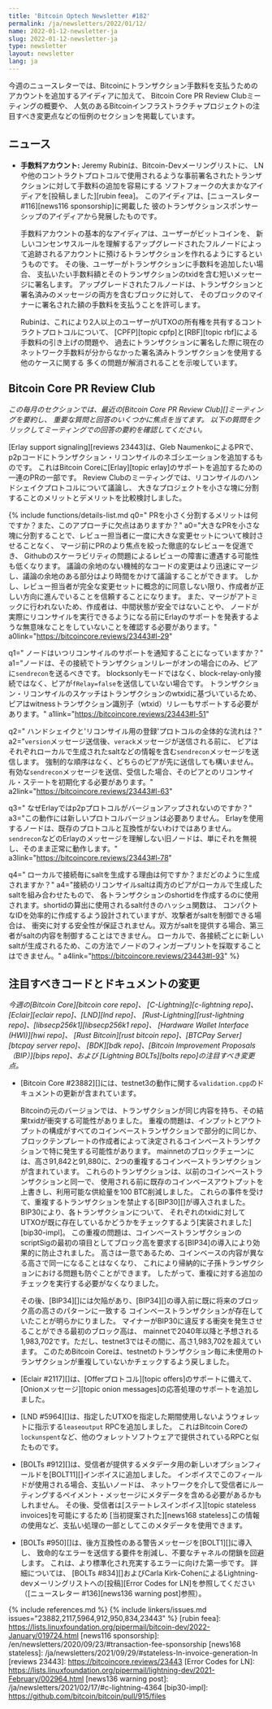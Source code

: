 ```yaml
---
title: 'Bitcoin Optech Newsletter #182'
permalink: /ja/newsletters/2022/01/12/
name: 2022-01-12-newsletter-ja
slug: 2022-01-12-newsletter-ja
type: newsletter
layout: newsletter
lang: ja
---
```

今週のニュースレターでは、Bitcoinにトランザクション手数料を支払うためのアカウントを追加するアイディアに加えて、
Bitcoin Core PR Review Clubミーティングの概要や、
人気のあるBitcoinインフラストラクチャプロジェクトの注目すべき変更点などの恒例のセクションを掲載しています。

## ニュース

- **<!--fee-accounts-->手数料アカウント:** Jeremy Rubinは、Bitcoin-Devメーリングリストに、
  LNや他のコントラクトプロトコルで使用されるような事前署名されたトランザクションに対して手数料の追加を容易にする
  ソフトフォークの大まかなアイディアを[投稿しました][rubin feea]。
  このアイディアは、[ニュースレター #116][news116 sponsorship]に掲載した
  彼のトランザクションスポンサーシップのアイディアから発展したものです。

  手数料アカウントの基本的なアイディアは、ユーザーがビットコインを、
  新しいコンセンサスルールを理解するアップグレードされたフルノードによって追跡されるアカウントに預けるトランザクションを作れるようにするというものです。
  その後、ユーザーがトランザクションに手数料を追加したい場合、
  支払いたい手数料額とそのトランザクションのtxidを含む短いメッセージに署名します。
  アップグレードされたフルノードは、トランザクションと署名済みのメッセージの両方を含むブロックに対して、
  そのブロックのマイナーに署名された額の手数料を支払うことを許可します。

  Rubinは、これにより2人以上のユーザーがUTXOの所有権を共有するコントラクトプロトコルについて、
  [CPFP][topic cpfp]と[RBF][topic rbf]による手数料の引き上げの問題や、
  過去にトランザクションに署名した際に現在のネットワーク手数料が分からなかった署名済みトランザクションを使用する他のケースに関する
  多くの問題が解消されることを示唆しています。

## Bitcoin Core PR Review Club

*この毎月のセクションでは、最近の[Bitcoin Core PR Review Club][]ミーティングを要約し、
重要な質問と回答のいくつかに焦点を当てます。
以下の質問をクリックしてミーティングでの回答の要約を確認してください。*

[Erlay support signaling][reviews 23443]は、Gleb NaumenkoによるPRで、
p2pコードにトランザクション・リコンサイルのネゴシエーションを追加するものです。
これはBitcoin Coreに[Erlay][topic erlay]のサポートを追加するための一連のPRの一部です。
Review Clubのミーティングでは、リコンサイルのハンドシェイクプロトコルについて議論し、
大きなプロジェクトを小さな塊に分割することのメリットとデメリットを比較検討しました。

{% include functions/details-list.md
  q0="<!--what-are-the-benefits-of-splitting-prs-into-smaller-parts-are-there-any-drawbacks-to-this-approach-->
PRを小さく分割するメリットは何ですか？また、このアプローチに欠点はありますか？"
  a0="大きなPRを小さな塊に分割することで、レビュー担当者に一度に大きな変更セットについて検討させることなく、
マージ前にPRのより焦点を絞った徹底的なレビューを促進でき、
Githubのスケーラビリティの問題によるレビューの障害に遭遇する可能性も低くなります。
議論の余地のない機械的なコードの変更はより迅速にマージし、議論の余地のある部分はより時間をかけて議論することができます。
しかし、レビュー担当者が完全な変更セットに概念的に同意しない限り、作成者が正しい方向に進んでいることを信頼することになります。
また、マージがアトミックに行われないため、作成者は、中間状態が安全ではないことや、
ノードが実際にリコンサイルを実行できるようになる前にErlayのサポートを発表するような無意味なことをしていないことを確認する必要があります。"
  a0link="https://bitcoincore.reviews/23443#l-29"

  q1="<!--when-are-nodes-supposed-to-announce-reconciliation-support-->
ノードはいつリコンサイルのサポートを通知することになっていますか？"
  a1="ノードは、その接続でトランザクションリレーがオンの場合にのみ、ピアに`sendrecon`を送るべきです。
blocksonlyモードではなく、block-relay-only接続ではなく、ピアが`fRelay=false`を送信していない場合です。
トランザクション・リコンサイルのスケッチはトランザクションのwtxidに基づいているため、
ピアはwitnessトランザクション識別子（wtxid）リレーもサポートする必要があります。"
  a1link="https://bitcoincore.reviews/23443#l-51"

  q2="<!--what-is-the-overall-handshake-and-registration-for-reconciliation-protocol-flow-->
ハンドシェイクと'リコンサイル用の登録'プロトコルの全体的な流れは？"
  a2="`version`メッセージ送信後、`verack`メッセージが送信される前に、
ピアはそれぞれローカルで生成されたsaltなどの情報を含む`sendrecon`メッセージを送信します。
強制的な順序はなく、どちらのピアが先に送信しても構いません。
有効な`sendrecon`メッセージを送信、受信した場合、そのピアとのリコンサイル・ステートを初期化する必要があります。"
  a2link="https://bitcoincore.reviews/23443#l-63"

  q3="<!--what-is-the-overall-handshake-and-registration-for-reconciliation-protocol-flow-->
なぜErlayではp2pプロトコルがバージョンアップされないのですか？"
  a3="この動作には新しいプロトコルバージョンは必要ありません。
Erlayを使用するノードは、既存のプロトコルと互換性がないわけではありません。
`sendrecon`などのErlayのメッセージを理解しない旧ノードは、単にそれを無視し、そのまま正常に動作します。"
  a3link="https://bitcoincore.reviews/23443#l-78"

  q4="<!--what-is-the-reason-for-generating-local-per-connection-salts-how-is-it-generated-->
ローカルで接続毎にsaltを生成する理由は何ですか？まだどのように生成されますか？"
  a4="接続のリコンサイルsaltは両方のピアがローカルで生成したsaltを組み合わせたもので、
各トランザクションのshortidを作成するのに使用されます。shortidの算出に使用されるsalt付きのハッシュ関数は、
コンパクトなIDを効率的に作成するよう設計されていますが、攻撃者がsaltを制御できる場合は、
衝突に対する安全性が保証されません。双方がsaltを提供する場合、第三者がsaltの内容を制御することはできません。
ローカルで、各接続ごとに新しいsaltが生成されるため、この方法でノードのフィンガープリントを採取することはできません。"
  a4link="https://bitcoincore.reviews/23443#l-93"
%}

## 注目すべきコードとドキュメントの変更

*今週の[Bitcoin Core][bitcoin core repo]、
[C-Lightning][c-lightning repo]、[Eclair][eclair repo]、[LND][lnd repo]、
[Rust-Lightning][rust-lightning repo]、[libsecp256k1][libsecp256k1 repo]、
[Hardware Wallet Interface (HWI)][hwi repo]、
[Rust Bitcoin][rust bitcoin repo]、[BTCPay Server][btcpay server repo]、
[BDK][bdk repo]、[Bitcoin Improvement Proposals（BIP）][bips repo]、および
[Lightning BOLTs][bolts repo]の注目すべき変更点。*

- [Bitcoin Core #23882][]には、testnet3の動作に関する`validation.cpp`のドキュメントの更新が含まれています。

  Bitcoinの元のバージョンでは、トランザクションが同じ内容を持ち、その結果txidが衝突する可能性がありました。
  重複の問題は、インプットとアウトプットの構成がすべてのコインベーストランザクションで部分的に同じか、
  ブロックテンプレートの作成者によって決定されるコインベーストランザクションで特に発生する可能性があります。
  mainnetのブロックチェーンには、高さ91,842と91,880に、2つの重複するコインベーストランザクションが含まれています。
  これらのトランザクションは、以前のコインベーストランザクションと同一で、
  使用される前に既存のコインベースアウトプットを上書きし、利用可能な供給量を100 BTC削減しました。
  これらの事件を受けて、重複するトランザクションを禁止する[BIP30][]が導入されました。
  BIP30により、各トランザクションについて、
  それぞれのtxidに対してUTXOが既に存在しているかどうかをチェックするよう[実装されました][bip30-impl]。
  この重複の問題は、コインベーストランザクションのscriptSigの最初の項目としてブロック高を要求する[BIP34]の導入により効果的に防止されました。
  高さは一意であるため、コインベースの内容が異なる高さで同一になることはなくなり、
  これにより帰納的に子孫トランザクションにおける問題も防ぐことができます。
  したがって、重複に対する追加のチェックを実行する必要がなくなりました。

  その後、[BIP34][]には欠陥があり、[BIP34][]の導入前に既に将来のブロック高の高さのパターンに一致する
  コインベーストランザクションが存在していたことが明らかにりました。
  マイナーがBIP30に違反する衝突を発生させることができる最初のブロック高は、
  mainnetで2040年以降と予想される1,983,702です。ただし、testnet3ではその間に、高さ1,983,702を超えています。
  このためBitcoin Coreは、testnetのトランザクション毎に未使用のトランザクションが重複していないかチェックするよう戻しました。

- [Eclair #2117][]は、[Offerプロトコル][topic offers]のサポートに備えて、
  [Onionメッセージ][topic onion messages]の応答処理のサポートを追加しました。

- [LND #5964][]は、指定したUTXOを指定した期間使用しないようウォレットに指示する`leaseoutput` RPCを追加しました。
  これはBitcoin Coreの`lockunspent`など、他のウォレットソフトウェアで提供されているRPCと似たものです。

- [BOLTs #912][]は、受信者が提供するメタデータ用の新しいオプションフィールドを[BOLT11][]インボイスに追加しました。
  インボイスでこのフィールドが使用される場合、支払いノードは、
  ネットワークを介して受信者にルーティングするペイメント・メッセージにメタデータを含める必要があるかもしれません。
  その後、受信者は[ステートレスインボイス][topic stateless invoices]を可能にするため
  [当初提案された][news168 stateless]この情報の使用など、支払い処理の一部としてこのメタデータを使用できます。

- [BOLTs #950][]は、後方互換性のある警告メッセージを[BOLT1][]に導入し、
  致命的なエラーを送信する要件を削減し、不要なチャネルの閉鎖を回避します。
  これは、より標準化され充実するエラーに向けた第一歩です。
  詳細については、
  [BOLTs #834][]およびCarla Kirk-CohenによるLightning-devメーリングリストへの[投稿][Error Codes for LN]を参照してください
  （[ニュースレター #136][news136 warning post]参照）。

{% include references.md %}
{% include linkers/issues.md issues="23882,2117,5964,912,950,834,23443" %}
[rubin feea]: https://lists.linuxfoundation.org/pipermail/bitcoin-dev/2022-January/019724.html
[news116 sponsorship]: /en/newsletters/2020/09/23/#transaction-fee-sponsorship
[news168 stateless]: /ja/newsletters/2021/09/29/#stateless-ln-invoice-generation-ln
[reviews 23443]: https://bitcoincore.reviews/23443
[Error Codes for LN]: https://lists.linuxfoundation.org/pipermail/lightning-dev/2021-February/002964.html
[news136 warning post]: /ja/newsletters/2021/02/17/#c-lightning-4364
[bip30-impl]: https://github.com/bitcoin/bitcoin/pull/915/files
